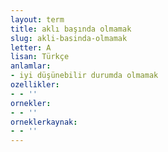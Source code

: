 ```yaml
---
layout: term
title: aklı başında olmamak
slug: akli-basinda-olmamak
letter: A
lisan: Türkçe
anlamlar:
- iyi düşünebilir durumda olmamak
ozellikler:
- - ''
ornekler:
- - ''
orneklerkaynak:
- - ''
---
```

